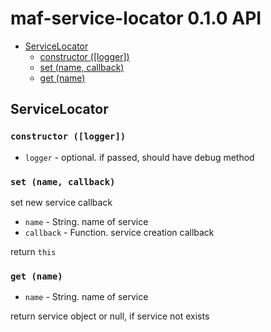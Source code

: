 # maf-service-locator 0.1.0 API

- [ServiceLocator](#servicelocator)
    - [constructor (\[logger\])](#constructor-logger)
    - [set (name, callback)](#set-name-callback)
    - [get (name)](#get-name)

## ServiceLocator

### `constructor ([logger])`

- `logger` - optional. if passed, should have debug method

### `set (name, callback)`

set new service callback

- `name` - String. name of service
- `callback` - Function. service creation callback

return `this`

### `get (name)`

- `name` - String. name of service

return service object or null, if service not exists
